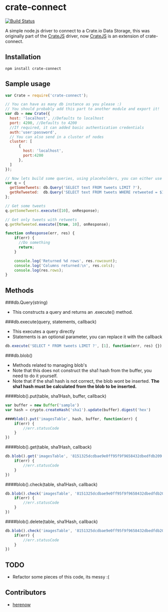 crate-connect
=======
[![Build Status](https://travis-ci.org/herenow/crate-connect.svg?branch=master)](https://travis-ci.org/herenow/crate-connect)

A simple node.js driver to connect to a Crate.io Data Storage, this was originally part of the [CrateJS](https://github.com/herenow/cratejs) driver, now [CrateJS](https://github.com/herenow/cratejs) is an extension of crate-connect.


Installation
----------
```
npm install crate-connect
```


Sample usage
----------

```javascript
var Crate = require('crate-connect');

// You can have as many db instance as you please :)
// You should probably add this part to another module and export it!
var db = new Crate({
  host: 'localhost', //Defaults to localhost
  port: 4200, //Defaults to 4200
  //If required, it can added basic authentication credentials
  auth:'user:password',
  // You can also send in a cluster of nodes
  cluster: [
      {
        host: 'localhost',
        port:4200
      },
  ]
});

// Now lets build some queries, using placeholders, you can either use ? or $1, $2, $3...
var q = {
  getSomeTweets: db.Query('SELECT text FROM tweets LIMIT ?'),
  getReTweeted:  db.Query('SELECT text FROM tweets WHERE retweeted = $1 LIMIT $2'),
};

// Get some tweets
q.getSomeTweets.execute([10], onResponse);

// Get only tweets with retweets
q.getReTweeted.execute([true, 10], onResponse);

function onResponse(err, res) {
    if(err) {
      //Do something
      return;
    }

    console.log('Returned %d rows', res.rowcount);
    console.log('Columns returned:\n', res.cols);
    console.log(res.rows);
}
```


Methods
----------

###db.Query(string)
* This constructs a query and returns an .execute() method.


###db.execute(query, statements, callback)
* This executes a query directly
* Statements is an optional parameter, you can replace it with the callback
```javascript
db.execute('SELECT * FROM tweets LIMIT ?', [1], function(err, res) {})
```


###db.blob()
* Methods related to managing blob's
* Note that this does not construct the sha1 hash from the buffer, you need to do it yourself.
* Note that if the sha1 hash is not correct, the blob wont be inserted. **The sha1 hash must be calculated from the blob to be inserted.**

####blob().put(table, sha1Hash, buffer, callback)
```javascript
var buffer = new Buffer('sample')
var hash = crypto.createHash('sha1').update(buffer).digest('hex')

####blob().put('imagesTable', hash, buffer, function(err) {
    if(err) {
        //err.statusCode
    }
})
```

####blob().get(table, sha1Hash, callback)
```javascript
db.blob().get('imagesTable', '8151325dcdbae9e0ff95f9f9658432dbedfdb209', function(err, buffer) {
    if(err) {
        //err.statusCode
    }
})
```

####blob().check(table, sha1Hash, callback)
```javascript
db.blob().check('imagesTable', '8151325dcdbae9e0ff95f9f9658432dbedfdb209', function(err) {
    if(err) {
        //err.statusCode
    }
})
```

####blob().delete(table, sha1Hash, callback)
```javascript
db.blob().check('imagesTable', '8151325dcdbae9e0ff95f9f9658432dbedfdb209', function(err) {
    if(err) {
        //err.statusCode
    }
})
```


TODO
---------
* Refactor some pieces of this code, its messy :(


Contributors
---------
- [herenow](https://github.com/herenow)
